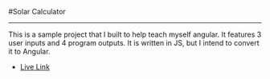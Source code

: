 #Solar Calculator
***
This is a sample project that I built to help teach myself angular.
It features 3 user inputs and 4 program outputs.
It is written in JS, but I intend to convert it to Angular.

* [Live Link](http://matt-hill.me/test_solar_calculator/)
